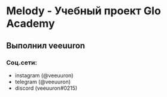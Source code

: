 # Melody - Учебный проект Glo Academy
## Выполнил veeuuron
### Соц.сети:
- instagram (@veeuuron)
- telegram (@veeuuron)
- discord (veeuuron#0215)
